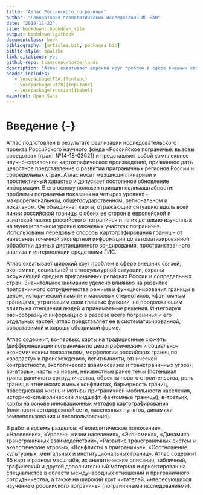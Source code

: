 ```yaml
--- 
title: "Атлас Российского пограничья"
author: "Лаборатория геополитических исследований ИГ РАН"
date: "2018-11-22"
site: bookdown::bookdown_site
output: bookdown::gitbook
documentclass: book
bibliography: [articles.bib, packages.bib]
biblio-style: apalike
link-citations: yes
github-repo: tsamsonov/borderlands
description: "Атлас охватывает широкий круг проблем в сфере внешних связей, экономики, социальной и этнокультурной ситуации, охраны окружающей среды в приграничных регионах России и сопредельных стран"
header-includes:
   - \usepackage[T2A]{fontenc}
   - \usepackage[utf8]{inputenc}
   - \usepackage[russian]{babel}
mainfont: Open Sans
---
```




# Введение {-}

Атлас подготовлен в результате реализации исследовательского проекта Российского научного фонда «Российское пограничье: вызовы соседства» (грант №14-18-03621) и представляет собой комплексное научно-справочное картографическое произведение, призванное дать целостное представление о развитии приграничных регионов России и сопредельных стран. Атлас носит междисциплинарный и проспективный характер и допускает постоянное обновление информации. В его основу положен принцип полимаштабности: проблемы пограничья показаны на четырех уровнях – макрорегиональном, общегосударственном, региональном и локальном. Он объединяет карты, отражающие ситуацию вдоль всей линии российской границы с обеих ее сторон в европейской и азиатской частях российского пограничья и на их детально изученных на муниципальном уровне ключевых участках пограничья. Использованы передовые способы картографирования границ – от нанесения точечной экспертной информации до автоматизированной обработки данных дистанционного зондирования, пространственного анализа и интерполяции средствами ГИС.

Атлас охватывает широкий круг проблем в сфере внешних связей, экономики, социальной и этнокультурной ситуации, охраны окружающей среды в приграничных регионах России и сопредельных стран. Значительное внимание уделено влиянию на развитие приграничного сотрудничества режима и функционирования границы в целом, исторической памяти и массовых стереотипов, «фантомным границам», утратившим свои главные функции, но продолжающим влиять на отношения людей и принимаемые решения. Интегрируя разнообразную информацию в разрезе всего пограничья и его отдельных частей, атлас представляет ее в систематизированной, сопоставимой и хорошо обозримой форме.

Атлас содержит, во-первых, карты на традиционные сюжеты (дифференциации пограничья по демографическим и социально-экономическим показателям, морфологии российских границ по «возрасту» и происхождению, легитимности, этнической контрастности, экологических взаимосвязей и трансграничных угроз); во-вторых, карты на новые, неизвестные ранее темы (потенциал трансграничного сотрудничества, объекты нового строительства, роль границ в этнических и иных конфликтах, барьерность границ, повседневная жизнь и мотивы приграничной мобильности населения, историко-символический ландшафт, фантомные границы); в-третьих, карты на основе инновационных методов картографирования (плотности автодорожной сети, населенных пунктов, динамики землепользования и лесопользования).

В работе восемь разделов: «Геополитическое положение», «Население», «Уровень жизни населения», «Экономика», «Динамика трансграничных взаимодействий», «Развитие трансграничных систем и экологические угрозы», «Конфликты в приграничье», «Соотношение культурных, ментальных и институциональных границ». Атлас содержит 85 карт в разном масштабе, их аналитические описания, табличный, графический и другой дополнительный материал и ориентирован на специалистов в области международных отношений и приграничного сотрудничества, а также на широкий круг читателей, интересующихся изучением российского пограничья (пограничными исследованиями).

